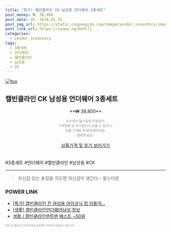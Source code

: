 ```yaml
--- 
title: "특가! 캘빈클라인 CK 남성용 언더웨어 3종세트" 
post_money: ₩. 38,800 
post_date: dt. 2020.01.31 
post_img_url: https://static.coupangcdn.com/image/vendor_inventory/images/2018/10/14/15/3/2197d882-a095-4903-875f-d98c22bf800a.jpg 
post_link_url: https://coupa.ng/bnFLlj 
categories: 
  - vendor_inventory 
tags: 
  - 3종세트 
  - 언더웨어 
  - 캘빈클라인 
  - 남성용 
  - CK 
--- 
```

[![foo](https://static.coupangcdn.com/image/vendor_inventory/images/2018/10/14/15/3/2197d882-a095-4903-875f-d98c22bf800a.jpg)](https://coupa.ng/bnFLlj) 

## 캘빈클라인 CK 남성용 언더웨어 3종세트 
<p style="text-align: center;">**₩ 38,800**</p> 
<p style="text-align: center;"><span style="color: #898c8f; font-family: Georgia,Times,serif; font-size: 0.75em;">2020년01월31일에 작성되어, <br>가격변동 및 추가할인이 있을 수 있으니,<br> 상품 가격을 꼭!확인해주세요.<br>행복하세요~</span> 
</p>	 
<div markdown="0" style="text-align: center;"><a href="https://coupa.ng/bnFLlj" class="btn btn--success">상품가격 및 후기 보러가기</a></div> 
<br><br> 
  #3종세트 #언더웨어 #캘빈클라인 #남성용 #CK 
<hr> 

> 자신감 있는 표정을 지으면 자신감이 생긴다 – 찰스다윈 


### POWER LINK

* <a href="https://blog.naver.com/an0733/221789727600" target="_blank">[특가] 캘빈클라인 진 여성용 아이코닉 립 터틀넥...</a>
* <a href="https://blog.naver.com/fasyy4321/221765331899" target="_blank"> [생활] 캘빈클라인언더웨어남성 정보 </a>
* <a href="https://blog.naver.com/santokki14/221785352882" target="_blank">생활 / 캘빈클라인맨투맨 베스트 ~50위</a>

<span style="color: #898c8f; font-family: Georgia,Times,serif; font-size: 0.55em;">파트너스활동으로 작성자에게 일정액의 커미션이 제공될수 있습니다.</span> 
